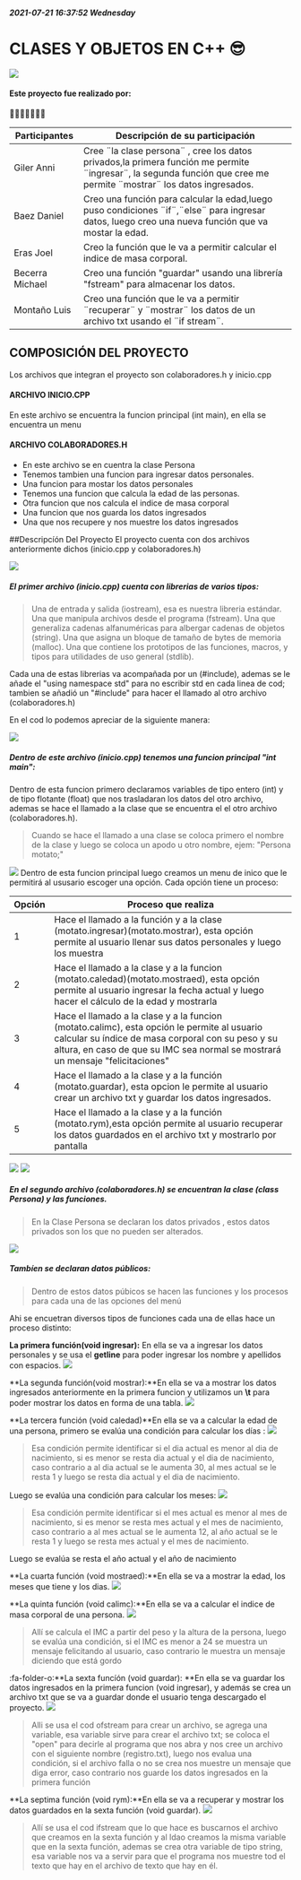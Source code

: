 #####  2021-07-21 16:37:52 Wednesday
#  CLASES Y OBJETOS EN C++ 😎
![](https://lh3.googleusercontent.com/proxy/QtlDqmc1IhOsiON07diQ9BmAXHpmtqbPm9rVL9eiycUHpPAQKgKQbxfg6aAC2NgNoiwWPQva4r6EEgOiGtBpJE_7Q1uj7NETpOFs0BFO4Mbkn-BmUSQ4xH3b6v_8YYryppssG0hLe9cUG4RN_D0)

#### Este proyecto fue realizado por: 
🧑👦👨‍🦱👱‍♂️👩

|  Participantes| Descripción de su participación  |
| ------------ | ------------ |
|Giler Anni   | Cree ¨la clase persona¨ , cree los datos privados,la primera función me permite ¨ingresar¨, la segunda función que cree me permite ¨mostrar¨ los datos ingresados.   |
|Baez Daniel  | Creo una  función para calcular la edad,luego puso condiciones ¨if¨,¨else¨  para ingresar datos, luego creo una nueva función que va mostar la edad.|
|Eras Joel  | Creo la función que le va a permitir calcular el indice de masa corporal. |
|Becerra Michael  | Creo una función "guardar" usando una librería "fstream" para almacenar los datos. |
|Montaño Luis  | Creo una función que le va a permitir ¨recuperar¨ y ¨mostrar¨ los datos de un archivo txt usando el ¨if stream¨. |


## COMPOSICIÓN DEL PROYECTO 

Los archivos que integran el proyecto son colaboradores.h y inicio.cpp  



####  ARCHIVO   INICIO.CPP
En este archivo se encuentra la funcion principal (int main), en ella se encuentra un menu
#### ARCHIVO COLABORADORES.H

- En este archivo se en cuentra la clase  Persona 
- Tenemos tambien  una funcion para ingresar datos personales. 
- Una funcion  para mostar los datos personales
- Tenemos una funcion que calcula  la edad de las personas. 
- Otra funcion que nos calcula el indice de masa corporal 
- Una funcion que nos guarda los datos ingresados 
- Una que nos recupere y nos muestre los datos ingresados

##Descripcíón Del Proyecto 
El proyecto cuenta con dos archivos anteriormente dichos (inicio.cpp y colaboradores.h)

![](https://raw.githubusercontent.com/luisolis20/prueba/main/bandicam%202021-07-21%2019-34-49-275.jpg)

##### El primer archivo (inicio.cpp) cuenta con librerias de varios tipos:
> Una de entrada y salida (iostream),  esa es nuestra libreria estándar. 
Una que manipula archivos desde el programa (fstream).
Una que generaliza cadenas alfanuméricas para albergar cadenas de objetos (string).
Una que asigna un bloque de tamaño de bytes de memoria (malloc).
> Una que contiene los prototipos de las funciones, macros, y tipos para utilidades de uso general (stdlib).

Cada una de estas librerias va acompañada por un (#include), ademas se le añade el "using namespace std" para no escribir std en cada linea de cod;
tambien se añadió un "#include" para hacer el llamado al otro archivo (colaboradores.h)

En el cod lo podemos apreciar de la siguiente manera:

![](https://raw.githubusercontent.com/luisolis20/prueba/main/bandicam%202021-07-21%2019-24-18-464.jpg)

##### Dentro de este archivo (inicio.cpp) tenemos una funcion principal "int main":
Dentro de esta funcion primero declaramos variables de tipo entero (int) y de tipo flotante (float) que nos trasladaran los datos del otro archivo, ademas se hace el llamado a la clase que se encuentra el el otro archivo (colaboradores.h). 
> Cuando se hace el llamado a una clase se coloca primero el nombre de la clase y luego se coloca un apodo u otro nombre, ejem: "Persona motato;"

![](https://raw.githubusercontent.com/luisolis20/prueba/main/bandicam%202021-07-21%2019-39-47-835.jpg)
Dentro de  esta funcion principal luego creamos un menu de inico que le permitirá al ususario escoger una opción.
Cada opción tiene un proceso:


| Opción  |  Proceso que realiza |
| ------------ | ------------ |
|1|Hace el llamado a la función y a la clase (motato.ingresar)(motato.mostrar), esta opción permite al usuario llenar sus datos personales y luego los muestra|
|2|Hace el llamado a la clase y a la funcion (motato.caledad)(motato.mostraed), esta opción permite al usuario ingresar la fecha actual y luego hacer el cálculo de la edad y mostrarla|
|3| Hace el llamado a la clase y a la funcion (motato.calimc), esta opción le permite al usuario calcular su índice de masa corporal con su peso y su altura, en caso de que su IMC sea normal se mostrará un mensaje "felicitaciones"    |
|4| Hace el llamado a la clase y a la función (motato.guardar), esta opcion le permite al usuario crear un archivo txt y guardar los datos ingresados.  |
|5|  Hace el llamado a la clase y a la función (motato.rym),esta opción permite al usuario recuperar los datos guardados en el archivo txt y mostrarlo por pantalla |


![](https://raw.githubusercontent.com/luisolis20/prueba/main/bandicam%202021-07-21%2020-48-53-179.jpg)
![](https://raw.githubusercontent.com/luisolis20/prueba/main/bandicam%202021-07-21%2020-52-21-591.jpg)

##### En el segundo archivo (colaboradores.h) se encuentran la clase (class Persona) y las funciones.

> En la Clase Persona se declaran los datos privados , estos datos privados son los que no pueden ser alterados.

![](https://raw.githubusercontent.com/luisolis20/prueba/main/bandicam%202021-07-21%2021-07-52-244.jpg)


##### Tambíen se declaran datos públicos:
> Dentro de estos datos púbicos se hacen las funciones y los procesos para cada una de las opciones del menú

Ahi se encuetran diversos tipos de funciones cada una de ellas hace un proceso distinto:

**La primera función(void ingresar):** En ella se va a ingresar los datos personales y se usa el **getline** para poder ingresar los nombre y apellidos con espacios.
![](https://raw.githubusercontent.com/luisolis20/prueba/main/bandicam%202021-07-21%2021-30-48-922.jpg)

**La segunda función(void mostrar):**En ella se va a mostrar los datos ingresados anteriormente en la primera funcion y utilizamos un **\t** para poder mostrar los datos en forma de una tabla.
![](https://raw.githubusercontent.com/luisolis20/prueba/main/bandicam%202021-07-21%2021-27-13-551.jpg)

**La tercera función (void caledad)**En ella se va a calcular la edad de una persona, primero se evalúa una condición para calcular los días :
![](https://raw.githubusercontent.com/luisolis20/prueba/main/bandicam%202021-07-21%2021-38-43-975.jpg)
> Esa condición permite identificar si el dia actual es menor al dia de nacimiento, si es menor se resta dia actual y el dia de nacimiento, caso contrario a al dia actual se le aumenta 30, al mes actual se le resta 1 y luego se resta dia actual y el dia de nacimiento. 

Luego se evalúa una condición para calcular los meses:
![](https://raw.githubusercontent.com/luisolis20/prueba/main/bandicam%202021-07-21%2021-45-17-861.jpg)
> Esa condición permite identificar si el mes actual es menor al mes de nacimiento, si es menor se resta mes actual y el mes de nacimiento, caso contrario a al mes actual se le aumenta 12, al año actual se le resta 1 y luego se resta mes actual y el mes de nacimiento.

Luego se evalúa se resta el año actual y el año de nacimiento

**La cuarta función (void mostraed):**En ella se va a mostrar la edad, los meses que tiene y los dias.
![](https://raw.githubusercontent.com/luisolis20/prueba/main/bandicam%202021-07-21%2021-54-03-299.jpg)
 
**La quinta función (void calimc):**En ella se va a calcular el indice de masa corporal de una persona.
![](https://raw.githubusercontent.com/luisolis20/prueba/main/bandicam%202021-07-21%2021-58-06-277.jpg)
> Allí se calcula el IMC a partir del peso y la altura de la persona, luego se evalúa una condición, si el IMC es menor a 24 se muestra un mensaje felicitando al usuario, caso contrario le muestra un mensaje diciendo que está gordo

 
:fa-folder-o:**La sexta funcíón (void guardar): **En ella se va guardar los datos ingresados en la primera funcion (void ingresar), y además se crea un archivo txt que se va a guardar donde el usuario tenga descargado el proyecto.
![](https://raw.githubusercontent.com/luisolis20/prueba/main/bandicam%202021-07-21%2022-05-07-083.jpg)
> Alli se usa el cod ofstream para crear un archivo, se agrega una variable, esa variable sirve para crear el archivo txt; se coloca el "open" para decirle al programa que nos abra y nos cree un archivo con el siguiente nombre (registro.txt), luego nos evalua una condición, si el archivo falla o no se crea nos muestre un mensaje que diga error, caso contrario nos guarde los datos ingresados en la primera función


**La septima función (void rym):**En ella se va a recuperar y mostrar los datos guardados en la sexta función (void guardar).
![](https://raw.githubusercontent.com/luisolis20/prueba/main/bandicam%202021-07-21%2022-13-53-744.jpg)
> Allí se usa el cod ifstream que lo que hace es buscarnos el archivo que creamos en la sexta función y al ldao creamos la misma variable que en la sexta función, ademas se crea otra variable de tipo string, esa variable nos va a servir para que el programa nos muestre tod el texto que hay en el archivo de texto que hay en él.


